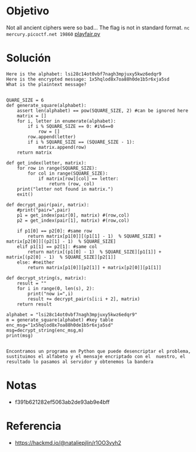 # Objetivo

Not all ancient ciphers were so bad... The flag is not in standard format. `nc mercury.picoctf.net 19860` [playfair.py](https://mercury.picoctf.net/static/3f082e143dd5b4ffe1a0aaaf317872b8/playfair.py)

# Solución
```
Here is the alphabet: lsi28c14ot0vbf7nagh3mpjuxy5kwz6edqr9
Here is the encrypted message: 1x5hqlod8x7oa88h0de1b5r6xja5sd
What is the plaintext message? 


QUARE_SIZE = 6
def generate_square(alphabet):
	assert len(alphabet) == pow(SQUARE_SIZE, 2) #can be ignored here
	matrix = []
	for i, letter in enumerate(alphabet):
		if i % SQUARE_SIZE == 0: #i%6==0
			row = []
		row.append(letter)
		if i % SQUARE_SIZE == (SQUARE_SIZE - 1):
			matrix.append(row)
	return matrix

def get_index(letter, matrix):
	for row in range(SQUARE_SIZE):
		for col in range(SQUARE_SIZE):
			if matrix[row][col] == letter:
				return (row, col)
	print("letter not found in matrix.")
	exit()

def decrypt_pair(pair, matrix):
	#print("pair=",pair)
	p1 = get_index(pair[0], matrix) #(row,col)
	p2 = get_index(pair[1], matrix) #(row,col)

	if p1[0] == p2[0]: #same row
		return matrix[p1[0]][(p1[1] - 1)  % SQUARE_SIZE] + matrix[p2[0]][(p2[1] - 1)  % SQUARE_SIZE]
	elif p1[1] == p2[1]: #same col
		return matrix[(p1[0] - 1)  % SQUARE_SIZE][p1[1]] + matrix[(p2[0] - 1)  % SQUARE_SIZE][p2[1]]
	else: #neither
		return matrix[p1[0]][p2[1]] + matrix[p2[0]][p1[1]]

def decrypt_string(s, matrix):
	result = ""
	for i in range(0, len(s), 2):
		print("now i=",i)
		result += decrypt_pair(s[i:i + 2], matrix)
	return result

alphabet = "lsi28c14ot0vbf7nagh3mpjuxy5kwz6edqr9"
m = generate_square(alphabet) #key table
enc_msg="1x5hqlod8x7oa88h0de1b5r6xja5sd"
msg=decrypt_string(enc_msg,m)
print(msg)


Encontramos un programa en Python que puede desencriptar el problema, sustituimos el alfabeto y el mensaje encriptado con el  nuestro, el resultado lo pasamos al servidor y obtenemos la bandera

```
# Notas
- f391b621282ef5063ab2de93ab9e4bff
# Referencia
- https://hackmd.io/@nataliepjlin/r1OO3vyh2